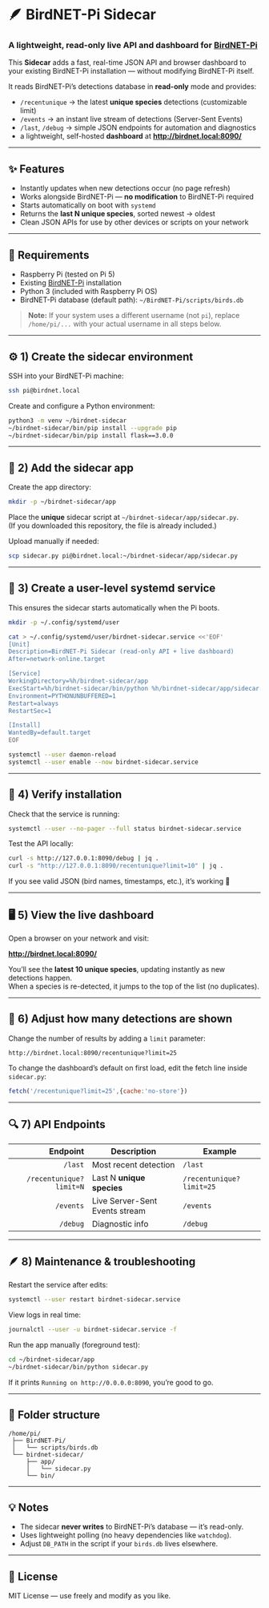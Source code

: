 # 🪶 BirdNET-Pi Sidecar
### A lightweight, read-only live API and dashboard for [BirdNET-Pi](https://github.com/Nachtzuster/BirdNET-Pi)

This **Sidecar** adds a fast, real-time JSON API and browser dashboard to your existing BirdNET-Pi installation — without modifying BirdNET-Pi itself.

It reads BirdNET-Pi’s detections database in **read-only** mode and provides:

- `/recentunique` → the latest **unique species** detections (customizable limit)
- `/events` → an instant live stream of detections (Server-Sent Events)
- `/last`, `/debug` → simple JSON endpoints for automation and diagnostics
- a lightweight, self-hosted **dashboard** at **http://birdnet.local:8090/**

---

## ✨ Features

- Instantly updates when new detections occur (no page refresh)
- Works alongside BirdNET-Pi — **no modification** to BirdNET-Pi required
- Starts automatically on boot with `systemd`
- Returns the **last N unique species**, sorted newest → oldest
- Clean JSON APIs for use by other devices or scripts on your network

---

## 🧩 Requirements

- Raspberry Pi (tested on Pi 5)
- Existing [BirdNET-Pi](https://github.com/Nachtzuster/BirdNET-Pi) installation
- Python 3 (included with Raspberry Pi OS)
- BirdNET-Pi database (default path): `~/BirdNET-Pi/scripts/birds.db`

> **Note:** If your system uses a different username (not `pi`), replace `/home/pi/...` with your actual username in all steps below.

---

## ⚙️ 1) Create the sidecar environment

SSH into your BirdNET-Pi machine:

```bash
ssh pi@birdnet.local
```

Create and configure a Python environment:

```bash
python3 -m venv ~/birdnet-sidecar
~/birdnet-sidecar/bin/pip install --upgrade pip
~/birdnet-sidecar/bin/pip install flask==3.0.0
```

---

## 📁 2) Add the sidecar app

Create the app directory:

```bash
mkdir -p ~/birdnet-sidecar/app
```

Place the **unique** sidecar script at `~/birdnet-sidecar/app/sidecar.py`.  
(If you downloaded this repository, the file is already included.)

Upload manually if needed:

```bash
scp sidecar.py pi@birdnet.local:~/birdnet-sidecar/app/sidecar.py
```

---

## 🧾 3) Create a user-level systemd service

This ensures the sidecar starts automatically when the Pi boots.

```bash
mkdir -p ~/.config/systemd/user

cat > ~/.config/systemd/user/birdnet-sidecar.service <<'EOF'
[Unit]
Description=BirdNET-Pi Sidecar (read-only API + live dashboard)
After=network-online.target

[Service]
WorkingDirectory=%h/birdnet-sidecar/app
ExecStart=%h/birdnet-sidecar/bin/python %h/birdnet-sidecar/app/sidecar.py
Environment=PYTHONUNBUFFERED=1
Restart=always
RestartSec=1

[Install]
WantedBy=default.target
EOF

systemctl --user daemon-reload
systemctl --user enable --now birdnet-sidecar.service
```

---

## 🧪 4) Verify installation

Check that the service is running:

```bash
systemctl --user --no-pager --full status birdnet-sidecar.service
```

Test the API locally:

```bash
curl -s http://127.0.0.1:8090/debug | jq .
curl -s "http://127.0.0.1:8090/recentunique?limit=10" | jq .
```

If you see valid JSON (bird names, timestamps, etc.), it’s working 🎉

---

## 🖥️ 5) View the live dashboard

Open a browser on your network and visit:

**http://birdnet.local:8090/**

You’ll see the **latest 10 unique species**, updating instantly as new detections happen.  
When a species is re-detected, it jumps to the top of the list (no duplicates).

---

## 🔢 6) Adjust how many detections are shown

Change the number of results by adding a `limit` parameter:

```
http://birdnet.local:8090/recentunique?limit=25
```

To change the dashboard’s default on first load, edit the fetch line inside `sidecar.py`:

```js
fetch('/recentunique?limit=25',{cache:'no-store'})
```

---

## 🔍 7) API Endpoints

| Endpoint | Description | Example |
|---------:|-------------|---------|
| `/last` | Most recent detection | `/last` |
| `/recentunique?limit=N` | Last N **unique species** | `/recentunique?limit=25` |
| `/events` | Live Server-Sent Events stream | `/events` |
| `/debug` | Diagnostic info | `/debug` |

---

## 🪶 8) Maintenance & troubleshooting

Restart the service after edits:

```bash
systemctl --user restart birdnet-sidecar.service
```

View logs in real time:

```bash
journalctl --user -u birdnet-sidecar.service -f
```

Run the app manually (foreground test):

```bash
cd ~/birdnet-sidecar/app
~/birdnet-sidecar/bin/python sidecar.py
```

If it prints `Running on http://0.0.0.0:8090`, you’re good to go.

---

## 🧱 Folder structure

```
/home/pi/
 ├── BirdNET-Pi/
 │   └── scripts/birds.db
 └── birdnet-sidecar/
     ├── app/
     │   └── sidecar.py
     └── bin/
```

---

## 💡 Notes

- The sidecar **never writes** to BirdNET-Pi’s database — it’s read-only.
- Uses lightweight polling (no heavy dependencies like `watchdog`).
- Adjust `DB_PATH` in the script if your `birds.db` lives elsewhere.

---

## 📄 License

MIT License — use freely and modify as you like.
